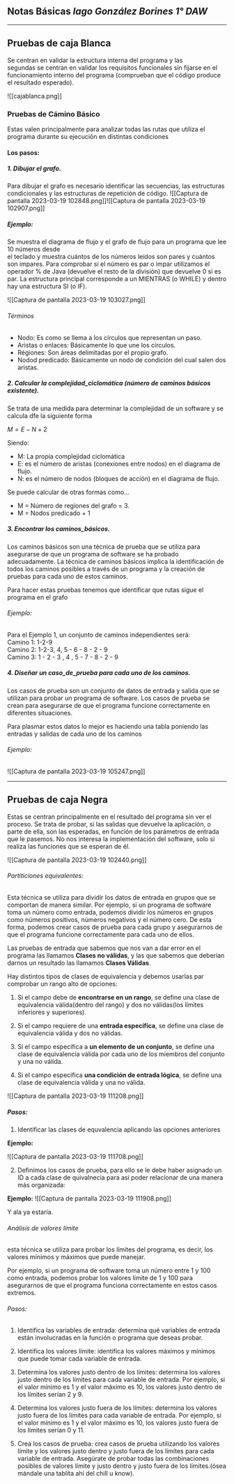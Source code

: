 
## Notas Básicas     _Iago González Borines 1° DAW_
___________

## Pruebas de caja Blanca

Se centran en validar la estructura interna del programa y las  
segundas se centran en validar los requisitos funcionales sin fijarse en el funcionamiento interno del  programa (comprueban que el código produce el resultado esperado).

![[cajablanca.png]]

### Pruebas de Cámino Básico

Estas valen principalmente para analizar todas las rutas que utiliza el programa durante su ejecución en distintas condiciones

#### Los pasos:

##### 1. Dibujar el **grafo**.  
Para dibujar el grafo es necesario identificar las secuencias, las estructuras condicionales y las estructuras  de repetición de código.
![[Captura de pantalla 2023-03-19 102848.png]]![[Captura de pantalla 2023-03-19 102907.png]]
##### Ejemplo:
Se muestra el diagrama de flujo y el grafo de flujo para un programa que lee 10 números desde  
el teclado y muestra cuántos de los números leídos son pares y cuántos son impares. Para comprobar si el  número es par o impar utilizamos el operador % de Java (devuelve el resto de la división) que devuelve 0 si  es par. La estructura principal corresponde a un MIENTRAS (o WHILE) y dentro hay una estructura SI (o IF).

![[Captura de pantalla 2023-03-19 103027.png]]
###### Términos
- Nodo: Es como se llema a los círculos que representan un paso.
- Aristas o enlaces: Básicamente lo que une los círculos.
- Régiones: Son áreas delimitadas por el propio grafo.
- Nodod predicado: Básicamente un nodo de condición del cual salen dos aristas.


##### 2. Calcular la **complejidad_ciclomática** (número de caminos básicos existente).  

Se trata de una medida para determinar la complejidad de un software y se calcula dfe la siguiente forma 

$M = E - N + 2$

Siendo:
- M: La propia complejidad ciclomática
- E: es el número de aristas (conexiones entre nodos) en el diagrama de flujo.
- N: es el número de nodos (bloques de acción) en el diagrama de flujo.

Se puede calcular de otras formas como...

- M = Número de regiones del grafo = 3.
- M = Nodos predicado + 1

##### 3. Encontrar los **caminos_básicos.**  

Los caminos básicos son una técnica de prueba que se utiliza para asegurarse de que un programa de software se ha probado adecuadamente. La técnica de caminos básicos implica la identificación de todos los caminos posibles a través de un programa y la creación de pruebas para cada uno de estos caminos.

Para hacer estas pruebas tenemos que identificar que rutas sigue el programa en el grafo

###### Ejemplo:
Para el Ejemplo 1, un conjunto de caminos independientes será:  
Camino 1: 1-2-9  
Camino 2: 1-2-3, 4, 5 - 6 - 8 - 2 - 9  
Camino 3: 1 - 2 - 3 , 4 , 5 - 7 - 8 - 2 - 9




##### 4. Diseñar un **caso_de_prueba** para cada uno de los caminos.

Los casos de prueba son un conjunto de datos de entrada y salida que se utilizan para probar un programa de software. Los casos de prueba se crean para asegurarse de que el programa funcione correctamente en diferentes situaciones.

Para plasmar estos datos lo mejor es haciendo una tabla poniendo las entradas y salidas de cada uno de los caminos

###### Ejemplo:
![[Captura de pantalla 2023-03-19 105247.png]]



_____________


## Pruebas de caja Negra

Estas se centran principalmente en el resultado del programa sin ver el proceso. Se trata de probar, si las  salidas que devuelve la aplicación, o parte de ella, son las esperadas, en función de los parámetros de  entrada que le pasemos. No nos interesa la implementación del software, solo si realiza las funciones que  se esperan de él.

![[Captura de pantalla 2023-03-19 102440.png]]

###### Partiticiones equivalentes:

Esta técnica se utiliza para dividir los datos de entrada en grupos que se comportan de manera similar. Por ejemplo, si un programa de software toma un número como entrada, podemos dividir los números en grupos como números positivos, números negativos y el número cero. De esta forma, podemos crear casos de prueba para cada grupo y asegurarnos de que el programa funcione correctamente para cada uno de ellos.

Las pruebas de entrada que sabemos que nos van a dar error en el programa las llamamos **Clases no válidas**, y las que sabemos que deberían darnos un resultado las llamamos **Clases Válidas**.

Hay distintos tipos de clases de equivalencia y debemos usarlas par comprobar un rango alto de opciones:

1. Si el campo debe de **encontrarse en un rango**, se define una clase de equivalencia válida(dentro  del rango) y dos no válidas(los límites inferiores y superiores).


2. Si el campo requiere de una **entrada específica**, se define una clase de equivalencia válida y dos  no válidas.  


3. Si el campo específica a **un elemento de un conjunto**, se define una clase de equivalencia válida  por cada uno de los miembros del conjunto y una no válida.  


4. Si el campo especifica **una condición de entrada lógica**, se define una clase de equivalencia  válida y una no válida.

![[Captura de pantalla 2023-03-19 111208.png]]

##### Pasos:

1. Identificar las clases de equvalencia aplicando las opciones anteriores

**Ejemplo:**

![[Captura de pantalla 2023-03-19 111708.png]]

2. Definimos los casos de prueba, para ello se le debe haber asignado un ID a cada clase de quivalnecia para asi poder relacionar de una manera más organizada:

**Ejemplo:**
![[Captura de pantalla 2023-03-19 111908.png]]

Y ala ya estaría.


###### Análisis de valores límite

esta técnica se utiliza para probar los límites del programa, es decir, los valores mínimos y máximos que puede manejar.

Por ejemplo, si un programa de software toma un número entre 1 y 100 como entrada, podemos probar los valores límite de 1 y 100 para asegurarnos de que el programa funciona correctamente en estos casos extremos.

###### Pasos:

1.  Identifica las variables de entrada: determina qué variables de entrada están involucradas en la función o programa que deseas probar.
    
2.  Identifica los valores límite: identifica los valores máximos y mínimos que puede tomar cada variable de entrada.
    
3.  Determina los valores justo dentro de los límites: determina los valores justo dentro de los límites para cada variable de entrada. Por ejemplo, si el valor mínimo es 1 y el valor máximo es 10, los valores justo dentro de los límites serían 2 y 9.
    
4.  Determina los valores justo fuera de los límites: determina los valores justo fuera de los límites para cada variable de entrada. Por ejemplo, si el valor mínimo es 1 y el valor máximo es 10, los valores justo fuera de los límites serían 0 y 11.
    
5.  Crea los casos de prueba: crea casos de prueba utilizando los valores límite y los valores justo dentro y justo fuera de los límites para cada variable de entrada. Asegúrate de probar todas las combinaciones posibles de valores límite y justo dentro y justo fuera de los límites.(ósea mándale una tablita ahí del chill u know).
